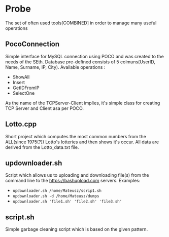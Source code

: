 # Probe
The set of often used tools[COMBINED] in order to manage many useful operations

PocoConnection
--------------
Simple interface for MySQL connection using POCO and was created to the needs of the SEth.
Database pre-defined consists of 5 colmuns(UserID, Name, Surname, IP, City).
Available operations :
* ShowAll
* Insert
* GetIDFromIP
* SelectOne

As the name of the TCPServer-Client implies, it's simple class for creating TCP Server and Client asa per POCO.

Lotto.cpp
---------
Short project which computes the most common numbers from the ALL(since 1975(?)) Lotto's lotteries and then shows it's occur.
All data are derived from the Lotto_data.txt file.

updownloader.sh
---------------
Script which allows us to uploading and downloading file(s) from the command line to the https://bashupload.com servers.
Examples:
* `updownloader.sh /home/Mateusz/scrip1.sh`
* `updownloader.sh -d /home/Mateusz/dumps`
* `updownloader.sh 'file1.sh' 'file2.sh' 'file3.sh'`

script.sh
---------
Simple garbage cleaning script which is based on the given pattern.
